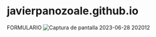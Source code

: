 # javierpanozoale.github.io
FORMULARIO
![Captura de pantalla 2023-06-28 202012](https://github.com/javierpanozoale/javierpanozoale.github.io/assets/121198043/fc30048e-a1f8-45b7-be00-aad8d5e057a3)
